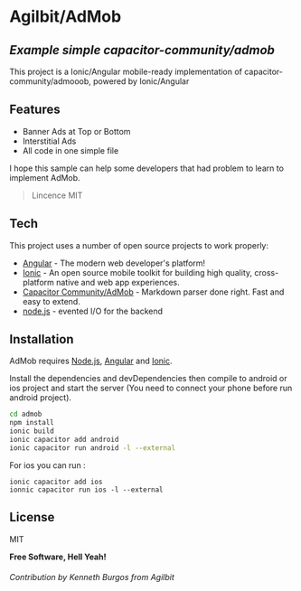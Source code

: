# Agilbit/AdMob
## _Example simple capacitor-community/admob_

This project is a Ionic/Angular mobile-ready implementation of capacitor-community/admooob, powered by Ionic/Angular

## Features

- Banner Ads at Top or Bottom
- Interstitial Ads
- All code in one simple file

I hope this sample can help some developers that had problem to learn to implement AdMob.

> Lincence MIT

## Tech

This project uses a number of open source projects to work properly:

- [Angular] - The modern web  developer's platform!
- [Ionic] - An open source mobile toolkit for building high quality, cross-platform native and web app experiences.
- [Capacitor Community/AdMob] - Markdown parser done right. Fast and easy to extend.
- [node.js] - evented I/O for the backend

## Installation

AdMob requires [Node.js](https://nodejs.org/), [Angular](https://angular.io) and [Ionic](https://ionicframework.com/).

Install the dependencies and devDependencies then compile to android or ios project and start the server (You need to connect your phone before run android project).

```sh
cd admob
npm install
ionic build
ionic capacitor add android
ionic capacitor run android -l --external
```
For ios you can run :
```
ionic capacitor add ios
ionnic capacitor run ios -l --external
```

## License

MIT

**Free Software, Hell Yeah!**

###### Contribution by Kenneth Burgos from Agilbit

[node.js]: <http://nodejs.org>
[Capacitor Community/AdMob]: <https://github.com/capacitor-community/admob>
[Angular]: <https://angular.io>
[Ionic]: <https://ionicframework.com/>
